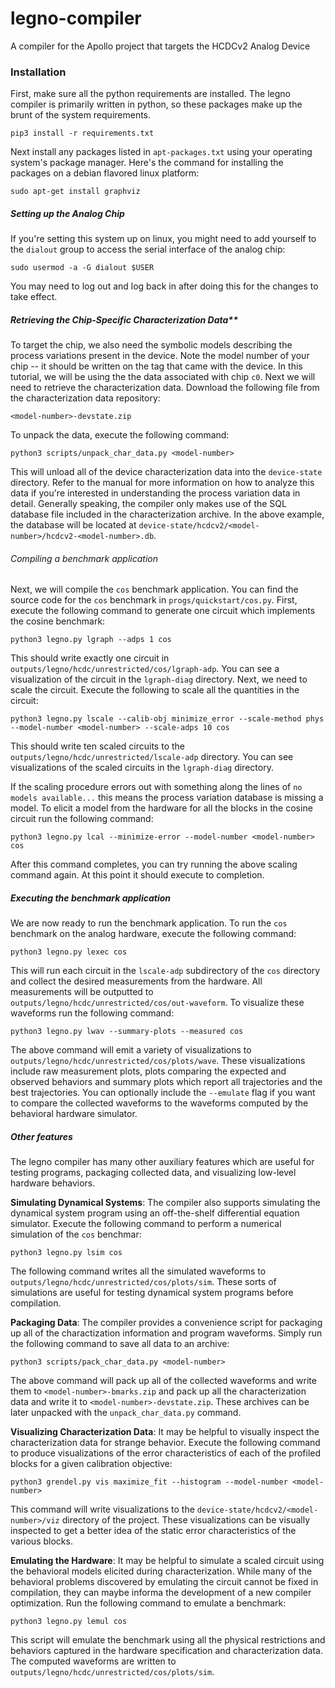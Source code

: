 # legno-compiler

A compiler for the Apollo project that targets the HCDCv2 Analog Device

### Installation

First, make sure all the python requirements are installed. The legno compiler is primarily written in python, so these packages make up the brunt of the system requirements.

	pip3 install -r requirements.txt

Next install any packages listed in `apt-packages.txt` using your operating system's package manager. Here's the command for installing the packages on a debian flavored linux platform:

	sudo apt-get install graphviz

##### Setting up the Analog Chip 

If you're setting this system up on linux, you might need to add yourself to the `dialout` group to access the serial interface of the analog chip:

	sudo usermod -a -G dialout $USER

You may need to log out and log back in after doing this for the changes to take effect.


##### Retrieving the Chip-Specific Characterization Data**

To target the chip, we also need the symbolic models describing the process variations present in the device. Note the model number of your chip -- it should be written on the tag that came with the device. In this tutorial, we will be using the the data associated with chip `c0`. Next we will need to retrieve the characterization data. Download the following file from the characterization data repository:
	
	<model-number>-devstate.zip

To unpack the data, execute the following command:

	python3 scripts/unpack_char_data.py <model-number>

This will unload all of the device characterization data into the `device-state` directory. Refer to the manual for more information on how to analyze this data if you're interested in understanding the process variation data in detail. Generally speaking, the compiler only makes use of the SQL database file included in the characterization archive. In the above example, the database will be located at `device-state/hcdcv2/<model-number>/hcdcv2-<model-number>.db`. 

###### Compiling a benchmark application

Next, we will compile the `cos` benchmark application. You can find the source code for the `cos` benchmark in `progs/quickstart/cos.py`. First, execute the following command to generate one circuit which implements the cosine benchmark:

	python3 legno.py lgraph --adps 1 cos 

This should write exactly one circuit in `outputs/legno/hcdc/unrestricted/cos/lgraph-adp`. You can see a visualization of the circuit in the `lgraph-diag` directory. Next, we need to scale the circuit. Execute the following to scale all the quantities in the circuit:

	python3 legno.py lscale --calib-obj minimize_error --scale-method phys --model-number <model-number> --scale-adps 10 cos

This should write ten scaled circuits to the `outputs/legno/hcdc/unrestricted/lscale-adp` directory. You can see visualizations of the scaled circuits in the `lgraph-diag` directory. 

If the scaling procedure errors out with something along the lines of `no models available...` this means the process variation database is missing a model. To elicit a model from the hardware for all the blocks in the cosine circuit run the following command:

	python3 legno.py lcal --minimize-error --model-number <model-number> cos 

After this command completes, you can try running the above scaling command again. At this point it should execute to completion.


##### Executing the benchmark application

We are now ready to run the benchmark application. To run the `cos` benchmark on the analog hardware, execute the following command:

	python3 legno.py lexec cos

This will run each circuit in the `lscale-adp` subdirectory of the `cos` directory and collect the desired measurements from the hardware. All measurements will be outputted to `outputs/legno/hcdc/unrestricted/cos/out-waveform`. To visualize these waveforms run the following command:

	python3 legno.py lwav --summary-plots --measured cos

The above command will emit a variety of visualizations to `outputs/legno/hcdc/unrestricted/cos/plots/wave`. These visualizations include raw measurement plots, plots comparing the expected and observed behaviors and summary plots which report all trajectories and the best trajectories. You can optionally include the `--emulate` flag if you want to compare the collected waveforms to the waveforms computed by the behavioral hardware simulator.


##### Other features

The legno compiler has many other auxiliary features which are useful for testing programs, packaging collected data, and visualizing low-level hardware behaviors.

**Simulating Dynamical Systems**: The compiler also supports simulating the dynamical system program using an off-the-shelf differential equation simulator. Execute the following command to perform a numerical simulation of the `cos` benchmar:

	python3 legno.py lsim cos

The following command writes all the simulated waveforms to `outputs/legno/hcdc/unrestricted/cos/plots/sim`. These sorts of simulations are useful for testing dynamical system programs before compilation.

**Packaging Data**: The compiler provides a convenience script for packaging up all of the charactization information and program waveforms. Simply run the following command to save all data to an archive:

	python3 scripts/pack_char_data.py <model-number>

The above command will pack up all of the collected waveforms and write them to `<model-number>-bmarks.zip` and pack up all the characterization data and write it to `<model-number>-devstate.zip`. These archives can be later unpacked with the `unpack_char_data.py` command.

**Visualizing Characterization Data**: It may be helpful to visually inspect the characterization data for strange behavior. Execute the following command to produce visualizations of the error characteristics of each of the profiled blocks for a given calibration objective:

	python3 grendel.py vis maximize_fit --histogram --model-number <model-number>

This command will write visualizations to the `device-state/hcdcv2/<model-number>/viz` directory of the project. These visualizations can be visually inspected to get a better idea of the static error characteristics of the various blocks.

**Emulating the Hardware**: It may be helpful to simulate a scaled circuit using the behavioral models elicited during characterization. While many of the behavioral problems discovered by emulating the circuit cannot be fixed in compilation, they can maybe informa the development of a new compiler optimization. Run the following command to emulate a benchmark:

	python3 legno.py lemul cos

This script will emulate the benchmark using all the physical restrictions and behaviors captured in the hardware specification and characterization data. The computed waveforms are written to `outputs/legno/hcdc/unrestricted/cos/plots/sim`.


